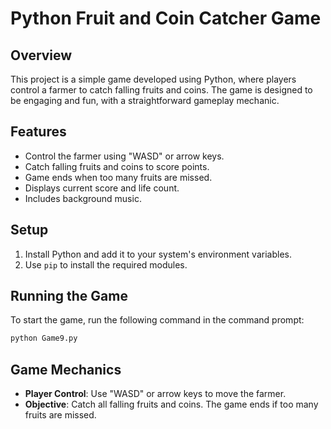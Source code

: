 
# Python Fruit and Coin Catcher Game

## Overview
This project is a simple game developed using Python, where players control a farmer to catch falling fruits and coins. The game is designed to be engaging and fun, with a straightforward gameplay mechanic.

## Features
- Control the farmer using "WASD" or arrow keys.
- Catch falling fruits and coins to score points.
- Game ends when too many fruits are missed.
- Displays current score and life count.
- Includes background music.

## Setup
1. Install Python and add it to your system's environment variables.
2. Use `pip` to install the required modules.

## Running the Game
To start the game, run the following command in the command prompt:
```bash
python Game9.py
```

## Game Mechanics
- **Player Control**: Use "WASD" or arrow keys to move the farmer.
- **Objective**: Catch all falling fruits and coins. The game ends if too many fruits are missed.


